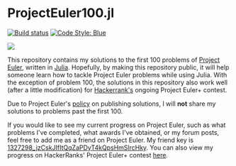 # ProjectEuler100.jl

[![Build status](https://ci.appveyor.com/api/projects/status/hgkaobx9v1yfwrme?svg=true)](https://ci.appveyor.com/project/byhill/projecteuler100-jl)
[![Code Style: Blue](https://img.shields.io/badge/code%20style-blue-4495d1.svg)](https://github.com/invenia/BlueStyle)

![](https://projecteuler.net/profile/byhill.png)

This repository contains my solutions to the first 100 problems of [Project Euler](https://projecteuler.net/), written in [Julia](https://julialang.org/).  Hopefully, by making this repository public, it will help someone learn how to tackle Project Euler problems while using Julia.  With the exception of problem 100, the solutions in this repository also work well (after a little modification) for [Hackerrank's](https://www.hackerrank.com/contests/projecteuler/challenges) ongoing Project Euler+ contest.

Due to Project Euler's [policy](https://projecteuler.net/about#publish) on publishing solutions, I will **not** share my solutions to problems past the first 100.

If you would like to see my current progress on Project Euler, such as what problems I've completed, what awards I've obtained, or my forum posts, feel free to add me as a friend on Project Euler.  My friend key is [1327298_jzCskJIfItQqZaPDyT4kQpsHmSlrcHky](https://projecteuler.net/friends).  You can also view my progress on HackerRanks' Project Euler+ contest [here](https://www.hackerrank.com/byhill).
